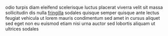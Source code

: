 odio turpis diam eleifend scelerisque luctus placerat viverra velit sit massa
sollicitudin dis nulla [fringilla](generated_webpages/odio6.md) sodales quisque
semper quisque ante lectus feugiat vehicula ut lorem mauris condimentum sed
amet in cursus aliquet sed eget non eu euismod etiam nisi urna auctor sed
lobortis aliquam ut ultrices sodales